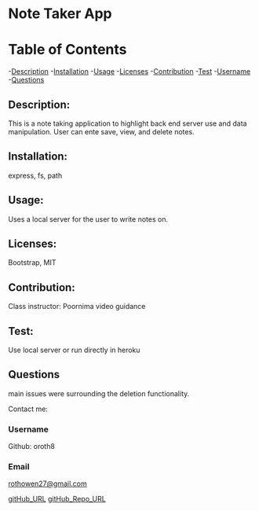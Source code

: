 
# Note Taker App

# Table of Contents
-[Description](#description)
-[Installation](#installation)
-[Usage](#usage)
-[Licenses](#licenses)
-[Contribution](#contribution)
-[Test](#test)
-[Username](#username)
-[Questions](#questions)


## Description:
 This is a note taking application to highlight back end server use and data manipulation. User can ente save, view, and delete notes. 
    

## Installation: 
express, fs, path


## Usage: 
Uses a local server for the user to write notes on.

   
## Licenses: 
Bootstrap, MIT


## Contribution: 
Class instructor: Poornima video guidance

    
## Test:
Use local server or run directly in heroku


## Questions
main issues were surrounding the deletion functionality. 


Contact me:
### Username 
Github: oroth8

### Email 
rothowen27@gmail.com

[gitHub_URL](https://github.com/oroth8)
[gitHub_Repo_URL](https://github.com/oroth8?tab=repositories)

